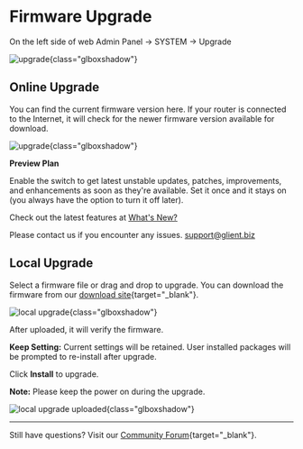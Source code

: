 # Firmware Upgrade

On the left side of web Admin Panel -> SYSTEM -> Upgrade

![upgrade](https://static.gl-inet.com/docs/router/en/4/interface_guide/upgrade/upgrade.png){class="glboxshadow"}

## Online Upgrade

You can find the current firmware version here. If your router is connected to the Internet, it will check for the newer firmware version available for download.

![upgrade](https://static.gl-inet.com/docs/router/en/4/interface_guide/upgrade/online_upgrade.png){class="glboxshadow"}

**Preview Plan**

Enable the switch to get latest unstable updates, patches, improvements, and enhancements as soon as they're available. Set it once and it stays on (you always have the option to turn it off later).

Check out the latest features at [What's New?](https://www.gl-inet.com/whats-new/)

Please contact us if you encounter any issues. [support@glient.biz](mailto:support@glient.biz)


## Local Upgrade

Select a firmware file or drag and drop to upgrade. You can download the firmware from our [download site](https://dl.gl-inet.com){target="_blank"}.

![local upgrade](https://static.gl-inet.com/docs/router/en/4/interface_guide/upgrade/local_upgrade.png){class="glboxshadow"}

After uploaded, it will verify the firmware.

**Keep Setting:** Current settings will be retained. User installed packages will be prompted to re-install after upgrade.

Click **Install** to upgrade. 

**Note:** Please keep the power on during the upgrade.

![local upgrade uploaded](https://static.gl-inet.com/docs/router/en/4/interface_guide/upgrade/local_upgrade_uploaded.png){class="glboxshadow"}

---

Still have questions? Visit our [Community Forum](https://forum.gl-inet.com){target="_blank"}.
